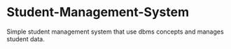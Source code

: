 # Student-Management-System
Simple student management system that use dbms concepts and manages student data.
